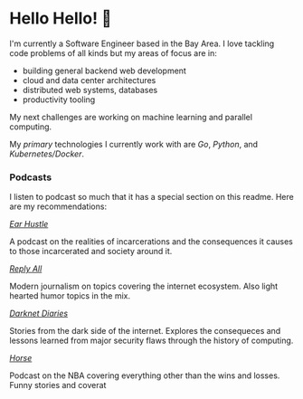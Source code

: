 # Hello Hello! 👋

I'm currently a Software Engineer based in the Bay Area. I love tackling code problems of all kinds but my areas of focus are in: 

- building general backend web development
- cloud and data center architectures
- distributed web systems, databases
- productivity tooling

My next challenges are working on machine learning and parallel computing.

My _primary_ technologies I currently work with are *Go*, *Python*, and *Kubernetes/Docker*.


### Podcasts

I listen to podcast so much that it has a special section on this readme. Here are my recommendations:

[_Ear Hustle_](https://www.radiotopia.fm/podcasts/ear-hustle)

A podcast on the realities of incarcerations and the consequences it causes to those incarcerated and society around it.

[_Reply All_](https://gimletmedia.com/shows/reply-all)

Modern journalism on topics covering the internet ecosystem. Also light hearted humor topics in the mix.

[_Darknet Diaries_](https://darknetdiaries.com/)

Stories from the dark side of the internet. Explores the consequeces and lessons learned from major security flaws through the history of computing.

[_Horse_](https://www.horsehoops.com/)

Podcast on the NBA covering everything other than the wins and losses. Funny stories and coverat
